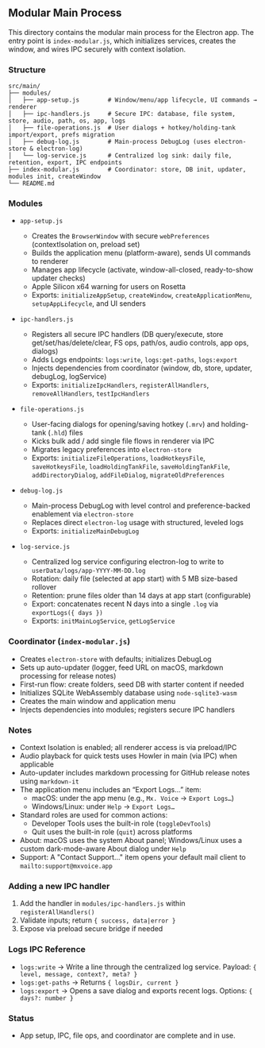 ## Modular Main Process

This directory contains the modular main process for the Electron app. The entry point is `index-modular.js`, which initializes services, creates the window, and wires IPC securely with context isolation.

### Structure
```
src/main/
├── modules/
│   ├── app-setup.js        # Window/menu/app lifecycle, UI commands → renderer
│   ├── ipc-handlers.js     # Secure IPC: database, file system, store, audio, path, os, app, logs
│   ├── file-operations.js  # User dialogs + hotkey/holding-tank import/export, prefs migration
│   ├── debug-log.js        # Main-process DebugLog (uses electron-store & electron-log)
│   └── log-service.js      # Centralized log sink: daily file, retention, export, IPC endpoints
├── index-modular.js        # Coordinator: store, DB init, updater, modules init, createWindow
└── README.md
```

### Modules

- `app-setup.js`
  - Creates the `BrowserWindow` with secure `webPreferences` (contextIsolation on, preload set)
  - Builds the application menu (platform-aware), sends UI commands to renderer
  - Manages app lifecycle (activate, window-all-closed, ready-to-show updater checks)
  - Apple Silicon x64 warning for users on Rosetta
  - Exports: `initializeAppSetup`, `createWindow`, `createApplicationMenu`, `setupAppLifecycle`, and UI senders

- `ipc-handlers.js`
  - Registers all secure IPC handlers (DB query/execute, store get/set/has/delete/clear, FS ops, path/os, audio controls, app ops, dialogs)
  - Adds Logs endpoints: `logs:write`, `logs:get-paths`, `logs:export`
  - Injects dependencies from coordinator (window, db, store, updater, debugLog, logService)
  - Exports: `initializeIpcHandlers`, `registerAllHandlers`, `removeAllHandlers`, `testIpcHandlers`

- `file-operations.js`
  - User-facing dialogs for opening/saving hotkey (`.mrv`) and holding-tank (`.hld`) files
  - Kicks bulk add / add single file flows in renderer via IPC
  - Migrates legacy preferences into `electron-store`
  - Exports: `initializeFileOperations`, `loadHotkeysFile`, `saveHotkeysFile`, `loadHoldingTankFile`, `saveHoldingTankFile`, `addDirectoryDialog`, `addFileDialog`, `migrateOldPreferences`

- `debug-log.js`
  - Main-process DebugLog with level control and preference-backed enablement via `electron-store`
  - Replaces direct `electron-log` usage with structured, leveled logs
  - Exports: `initializeMainDebugLog`

- `log-service.js`
  - Centralized log service configuring electron-log to write to `userData/logs/app-YYYY-MM-DD.log`
  - Rotation: daily file (selected at app start) with 5 MB size-based rollover
  - Retention: prune files older than 14 days at app start (configurable)
  - Export: concatenates recent N days into a single `.log` via `exportLogs({ days })`
  - Exports: `initMainLogService`, `getLogService`

### Coordinator (`index-modular.js`)
- Creates `electron-store` with defaults; initializes DebugLog
- Sets up auto-updater (logger, feed URL on macOS, markdown processing for release notes)
- First-run flow: create folders, seed DB with starter content if needed
- Initializes SQLite WebAssembly database using `node-sqlite3-wasm`
- Creates the main window and application menu
- Injects dependencies into modules; registers secure IPC handlers

### Notes
- Context Isolation is enabled; all renderer access is via preload/IPC
- Audio playback for quick tests uses Howler in main (via IPC) when applicable
- Auto-updater includes markdown processing for GitHub release notes using `markdown-it`
- The application menu includes an “Export Logs…” item:
  - macOS: under the app menu (e.g., `Mx. Voice` → `Export Logs…`)
  - Windows/Linux: under `Help` → `Export Logs…`
 - Standard roles are used for common actions:
   - Developer Tools uses the built-in role (`toggleDevTools`)
   - Quit uses the built-in role (`quit`) across platforms
  - About: macOS uses the system About panel; Windows/Linux uses a custom dark-mode-aware About dialog under `Help`
  - Support: A "Contact Support…" item opens your default mail client to `mailto:support@mxvoice.app`

### Adding a new IPC handler
1. Add the handler in `modules/ipc-handlers.js` within `registerAllHandlers()`
2. Validate inputs; return `{ success, data|error }`
3. Expose via preload secure bridge if needed

### Logs IPC Reference
- `logs:write` → Write a line through the centralized log service. Payload: `{ level, message, context?, meta? }`
- `logs:get-paths` → Returns `{ logsDir, current }`
- `logs:export` → Opens a save dialog and exports recent logs. Options: `{ days?: number }`

### Status
- App setup, IPC, file ops, and coordinator are complete and in use.